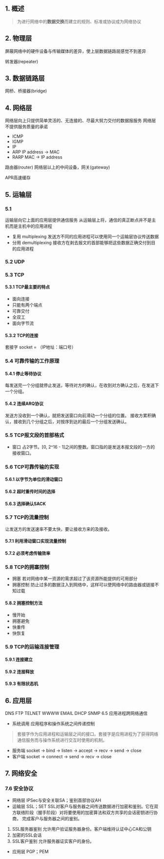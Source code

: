 ## 1. 概述

> 为进行网络中的**数据交换**而建立的规则、标准或协议成为网络协议

## 2. 物理层

屏蔽网络中的硬件设备与传输媒体的差异，使上层数据链路层感觉不到差异

转发器(repeater)

## 3. 数据链路层

网桥、桥接器(bridge)

## 4. 网络层

网络层向上只提供简单灵活的、无连接的、尽最大努力交付的数据报服务
网络层不提供服务质量的承诺

* ICMP
* IGMP
* IP
* ARP IP address -> MAC
* RARP MAC -> IP address

路由器(router)
网络层以上的中间设备，网关(gateway)

APR高速缓存

## 5. 运输层

### 5.1 
运输层向它上面的应用层提供通信服务
从运输层上将，通信的真正断点并不是主机而是主机中的应用进程

* 复用 multiplexing   发送方不同的应用进程可以使用同一个运输层协议传送数据
* 分用 demultiplexing 接收方在剥去报文的首部能够把这些数据正确交付到目的应用进程

### 5.2 UDP

### 5.3 TCP
#### 5.3.1 TCP最主要的特点

* 面向连接
* 只能有两个端点
* 可靠交付
* 全双工
* 面向字节流

#### 5.3.2 TCP的连接

套接字 socket = （IP地址：端口号）

### 5.4 可靠传输的工作原理

#### 5.4.1 停止等待协议
每发送完一个分组就停止发送，等待对方的确认，在收到对方确认之后，在发送下一个分组。

#### 5.4.2 连续ARQ协议
发送方没收到一个确认，就把发送窗口向前滑动一个分组的位置。
接收方累积确认，接收到几个分组之后，对按序到达的最后一个分组发送确认。

### 5.5 TCP报文段的首部格式

* 窗口 占2字节。[0, 2^16 - 1]之间的整数。窗口指的是发送本报文段的一方的接收窗口。

### 5.6 TCP可靠传输的实现

#### 5.6.1 以字节为单位的滑动窗口
#### 5.6.2 超时重传时间的选择
#### 5.6.3 选择确认SACK

### 5.7 TCP的流量控制

让发送方的发送速率不要太快，要让接收方来的及接收。

#### 5.7.1 利用滑动窗口实现流量控制
#### 5.7.2 必须考虑传输效率

### 5.8 TCP的拥塞控制

* 拥塞 若对网络中某一资源的需求超过了该资源所能提供的可用部分
* 拥塞控制 防止过多的数据注入到网络中，这样可以使网络中的路由器或链接不知过载

#### 5.8.2 拥塞控制方法

* 慢开始
* 拥塞避免
* 快重传
* 快恢复

### 5.9 TCP的运输连接管理
#### 5.9.1 连接建立                     
#### 5.9.2 连接释放
#### 5.9.3 有限状态机



## 6. 应用层

DNS
FTP
TELNET
WWWW
EMAIL
DHCP
SNMP
6.5 应用进程跨网络通信

* 系统调用 应用程序和操作系统之间传递控制

> 套接字作为应用进程和运输层之间的接口。套接字是应用进程为了获得网络通信服务而与操作系统进行交互时使用的机制。

* 服务端 socket -> bind -> listen -> accept -> recv -> send -> close
* 客户端 socket ->                  connect -> send -> recv -> close



## 7. 网络安全

### 7.6 安全协议
* 网络层 IPSec与安全关联SA；鉴别首部协议AH
* 运输层 SSL；SET
SSL对客户与服务器之间传送数据进行加密和鉴别。它在双方联络阶段（握手阶段）对将要使用的加密算法和双方共享的会话密钥进行协商，
完成客户与服务器之间的鉴别。

1. SSL服务器鉴别 允许用户验证服务器身份。客户端维持认证中心CA和公钥
2. 加密的SSL会话
3. SSL客户鉴别 允许服务器证实客户的身份。

* 应用层 PGP；PEM